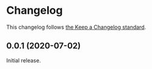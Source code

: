 # Changelog

This changelog follows [the Keep a Changelog standard](https://keepachangelog.com).

## 0.0.1 (2020-07-02)

Initial release.
